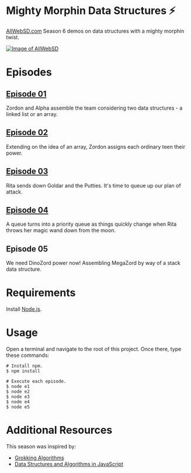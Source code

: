 # Mighty Morphin Data Structures ⚡️
[AllWebSD.com](https://www.allwebsd.com) Season 6 demos on data structures with a mighty morphin twist.

<a href="https://www.allwebsd.com" rel="AllWebSD.com">![Image of AllWebSD](https://www.allwebsd.com/images/logo-allwebsd.png)</a>

# Episodes

## [Episode 01](https://youtu.be/ZKR7ZfJfTwA)
Zordon and Alpha assemble the team considering two data structures - a linked list or an array.

## [Episode 02](https://youtu.be/3CNubmgdFmc)
Extending on the idea of an array, Zordon assigns each ordinary teen their power.

## [Episode 03](https://youtu.be/w9KROYE0Jts)
Rita sends down Goldar and the Putties. It's time to queue up our plan of attack.

## [Episode 04](https://youtu.be/MQD6cJkKIYo)
A queue turns into a priority queue as things quickly change when Rita throws her magic wand down from the moon.

## Episode 05
We need DinoZord power now! Assembling MegaZord by way of a stack data structure.

# Requirements
Install [Node.js](https://nodejs.org/en/download/).

# Usage
Open a terminal and navigate to the root of this project. Once there, type these commands:

	# Install npm.
	$ npm install

	# Execute each episode.
	$ node e1
	$ node e2
	$ node e3
	$ node e4
	$ node e5

# Additional Resources
This season was inspired by:
* [Grokking Algorithms](https://adit.io/posts/2016-05-25-Grokking-Algorithms-Is-Out.html)
* [Data Structures and Algorithms in JavaScript](https://egghead.io/courses/data-structures-and-algorithms-in-javascript)
